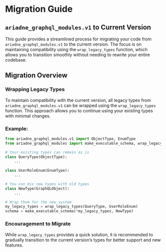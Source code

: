 # Migration Guide

## `ariadne_graphql_modules.v1` to Current Version

This guide provides a streamlined process for migrating your code from `ariadne_graphql_modules.v1` to the current version. The focus is on maintaining compatibility using the `wrap_legacy_types` function, which allows you to transition smoothly without needing to rewrite your entire codebase.

## Migration Overview

### Wrapping Legacy Types

To maintain compatibility with the current version, all legacy types from `ariadne_graphql_modules.v1` can be wrapped using the `wrap_legacy_types` function. This approach allows you to continue using your existing types with minimal changes.

### Example:

```python
from ariadne_graphql_modules.v1 import ObjectType, EnumType
from ariadne_graphql_modules import make_executable_schema, wrap_legacy_types, GraphQLObject

# Your existing types can remain as is
class QueryType(ObjectType):
    ...
    
class UserRoleEnum(EnumType):
    ...

# You can mix new types with old types
class NewType(GraphQLObject):
    ...

# Wrap them for the new system
my_legacy_types = wrap_legacy_types(QueryType, UserRoleEnum)
schema = make_executable_schema(*my_legacy_types, NewType)
```


### Encouragement to Migrate

While `wrap_legacy_types` provides a quick solution, it is recommended to gradually transition to the current version’s types for better support and new features.
